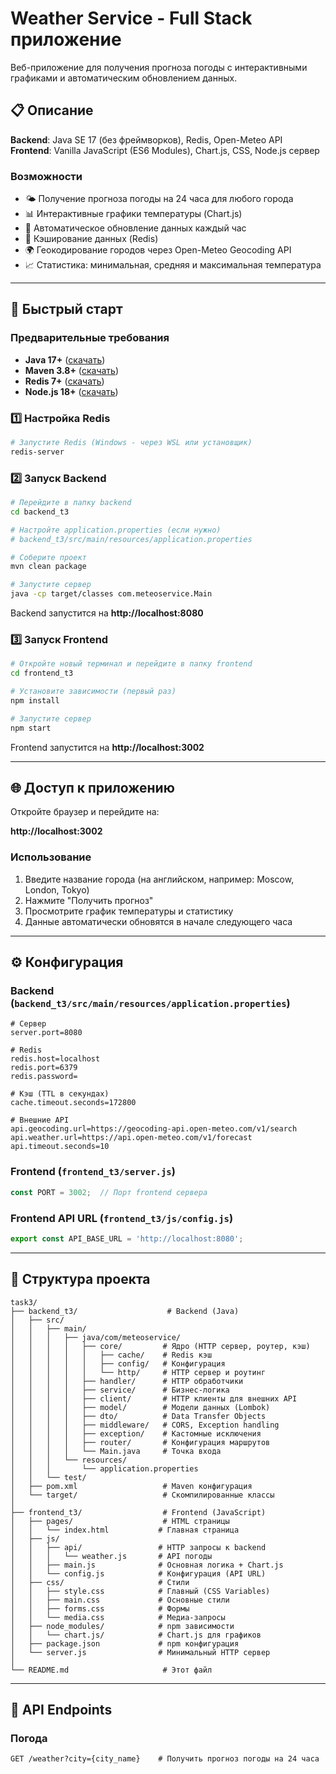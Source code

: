 # Weather Service - Full Stack приложение

Веб-приложение для получения прогноза погоды с интерактивными графиками и автоматическим обновлением данных.

## 📋 Описание

**Backend**: Java SE 17 (без фреймворков), Redis, Open-Meteo API  
**Frontend**: Vanilla JavaScript (ES6 Modules), Chart.js, CSS, Node.js сервер

### Возможности

- 🌤️ Получение прогноза погоды на 24 часа для любого города
- 📊 Интерактивные графики температуры (Chart.js)
- 🔄 Автоматическое обновление данных каждый час
- 💾 Кэширование данных (Redis)
- 🌍 Геокодирование городов через Open-Meteo Geocoding API
- 📈 Статистика: минимальная, средняя и максимальная температура

---

## 🚀 Быстрый старт

### Предварительные требования

- **Java 17+** ([скачать](https://adoptium.net/))
- **Maven 3.8+** ([скачать](https://maven.apache.org/download.cgi))
- **Redis 7+** ([скачать](https://redis.io/download))
- **Node.js 18+** ([скачать](https://nodejs.org/))

### 1️⃣ Настройка Redis

```bash
# Запустите Redis (Windows - через WSL или установщик)
redis-server
```

### 2️⃣ Запуск Backend

```bash
# Перейдите в папку backend
cd backend_t3

# Настройте application.properties (если нужно)
# backend_t3/src/main/resources/application.properties

# Соберите проект
mvn clean package

# Запустите сервер
java -cp target/classes com.meteoservice.Main
```

Backend запустится на **http://localhost:8080**

### 3️⃣ Запуск Frontend

```bash
# Откройте новый терминал и перейдите в папку frontend
cd frontend_t3

# Установите зависимости (первый раз)
npm install

# Запустите сервер
npm start
```

Frontend запустится на **http://localhost:3002**

---

## 🌐 Доступ к приложению

Откройте браузер и перейдите на:

**http://localhost:3002**

### Использование

1. Введите название города (на английском, например: Moscow, London, Tokyo)
2. Нажмите "Получить прогноз"
3. Просмотрите график температуры и статистику
4. Данные автоматически обновятся в начале следующего часа

---

## ⚙️ Конфигурация

### Backend (`backend_t3/src/main/resources/application.properties`)

```properties
# Сервер
server.port=8080

# Redis
redis.host=localhost
redis.port=6379
redis.password=

# Кэш (TTL в секундах)
cache.timeout.seconds=172800

# Внешние API
api.geocoding.url=https://geocoding-api.open-meteo.com/v1/search
api.weather.url=https://api.open-meteo.com/v1/forecast
api.timeout.seconds=10
```

### Frontend (`frontend_t3/server.js`)

```javascript
const PORT = 3002;  // Порт frontend сервера
```

### Frontend API URL (`frontend_t3/js/config.js`)

```javascript
export const API_BASE_URL = 'http://localhost:8080';
```

---

## 📁 Структура проекта

```
task3/
├── backend_t3/                    # Backend (Java)
│   ├── src/
│   │   ├── main/
│   │   │   ├── java/com/meteoservice/
│   │   │   │   ├── core/         # Ядро (HTTP сервер, роутер, кэш)
│   │   │   │   │   ├── cache/    # Redis кэш
│   │   │   │   │   ├── config/   # Конфигурация
│   │   │   │   │   └── http/     # HTTP сервер и роутинг
│   │   │   │   ├── handler/      # HTTP обработчики
│   │   │   │   ├── service/      # Бизнес-логика
│   │   │   │   ├── client/       # HTTP клиенты для внешних API
│   │   │   │   ├── model/        # Модели данных (Lombok)
│   │   │   │   ├── dto/          # Data Transfer Objects
│   │   │   │   ├── middleware/   # CORS, Exception handling
│   │   │   │   ├── exception/    # Кастомные исключения
│   │   │   │   ├── router/       # Конфигурация маршрутов
│   │   │   │   └── Main.java     # Точка входа
│   │   │   └── resources/
│   │   │       └── application.properties
│   │   └── test/
│   ├── pom.xml                   # Maven конфигурация
│   └── target/                   # Скомпилированные классы
│
├── frontend_t3/                  # Frontend (JavaScript)
│   ├── pages/                    # HTML страницы
│   │   └── index.html           # Главная страница
│   ├── js/
│   │   ├── api/                 # HTTP запросы к backend
│   │   │   └── weather.js       # API погоды
│   │   ├── main.js              # Основная логика + Chart.js
│   │   └── config.js            # Конфигурация (API URL)
│   ├── css/                     # Стили
│   │   ├── style.css            # Главный (CSS Variables)
│   │   ├── main.css             # Основные стили
│   │   ├── forms.css            # Формы
│   │   └── media.css            # Медиа-запросы
│   ├── node_modules/            # npm зависимости
│   │   └── chart.js/            # Chart.js для графиков
│   ├── package.json             # npm конфигурация
│   └── server.js                # Минимальный HTTP сервер
│
└── README.md                     # Этот файл
```

---

## 🎯 API Endpoints

### Погода

```
GET /weather?city={city_name}    # Получить прогноз погоды на 24 часа
```